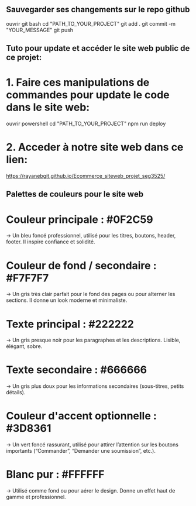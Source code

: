 
## Sauvegarder ses changements sur le repo github 
ouvrir git bash
cd "PATH_TO_YOUR_PROJECT"
git add .
git commit -m "YOUR_MESSAGE"
git push

## Tuto pour update et accéder le site web public de ce projet:
# 1. Faire ces manipulations de commandes pour update le code dans le site web: 
ouvrir powershell
cd "PATH_TO_YOUR_PROJECT"
npm run deploy

# 2. Acceder à notre site web dans ce lien:
https://rayanebgit.github.io/Ecommerce_siteweb_projet_seg3525/



## Palettes de couleurs pour le site web

# Couleur principale : #0F2C59
→ Un bleu foncé professionnel, utilisé pour les titres, boutons, header, footer. Il inspire confiance et solidité.

# Couleur de fond / secondaire : #F7F7F7
→ Un gris très clair parfait pour le fond des pages ou pour alterner les sections. Il donne un look moderne et minimaliste.

# Texte principal : #222222
→ Un gris presque noir pour les paragraphes et les descriptions. Lisible, élégant, sobre.

# Texte secondaire : #666666
→ Un gris plus doux pour les informations secondaires (sous-titres, petits détails).

# Couleur d'accent optionnelle : #3D8361
→ Un vert foncé rassurant, utilisé pour attirer l’attention sur les boutons importants (“Commander”, “Demander une soumission”, etc.).

# Blanc pur : #FFFFFF
→ Utilisé comme fond ou pour aérer le design. Donne un effet haut de gamme et professionnel.